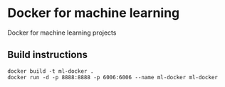 # Docker for machine learning

Docker for machine learning projects

## Build instructions

```
docker build -t ml-docker .
docker run -d -p 8888:8888 -p 6006:6006 --name ml-docker ml-docker
```